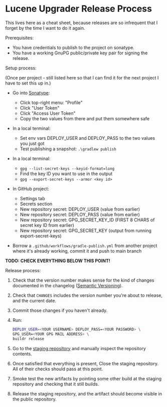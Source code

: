 Lucene Upgrader Release Process
===============================

This lives here as a cheat sheet, because releases are so infrequent that I
forget by the time I want to do it again.

Prerequisites:

* You have credentials to publish to the project on sonatype.
* You have a working GnuPG public/private key pair for signing the release.

Setup process:

(Once per project - still listed here so that I can find it for the next project
I have to set this up in.)

* Go into [Sonatype](https://s01.oss.sonatype.org/):
  * Click top-right menu: "Profile"
  * Click "User Token"
  * Click "Access User Token"
  * Copy the two values from there and put them somewhere safe
* In a local terminal:
  * Set env vars DEPLOY_USER and DEPLOY_PASS to the two values you just got
  * Test publishing a snapshot: `.\gradlew publish`

* In a local terminal:
    * `gpg --list-secret-keys --keyid-format=long`
    * Find the key ID you want to use in the output
    * `gpg --export-secret-keys --armor <key id>`

* In GitHub project:
  * Settings tab
  * Secrets section
  * New repository secret: DEPLOY_USER (value from earlier)
  * New repository secret: DEPLOY_PASS (value from earlier)
  * New repository secret: GPG_SECRET_KEY_ID (FIRST 8 CHARS of secret key ID from earlier)
  * New repository secret: GPG_SECRET_KEY (output from running export-secret-keys)

* Borrow a `.github/workflows/gradle-publish.yml` from another project where it's
  already working, commit it and push to main branch

**TODO: CHECK EVERYTHING BELOW THIS POINT!**

Release process:

1. Check that the version number makes sense for the kind of changes documented
   in the changelog ([Semantic Versioning](https://semver.org/)).
2. Check that `CHANGES` includes the version number you're about to release,
   and the current date.
3. Commit those changes if you haven't already.
4. Run:

    ```sh
    DEPLOY_USER=<YOUR USERNAME> DEPLOY_PASS=<YOUR PASSWORD> \
    GPG_USER=<YOUR GPG MAIL ADDRESS> \
    buildr release
    ```

5. Go to the [staging repository](https://oss.sonatype.org/#stagingRepositories)
   and manually inspect the repository contents.
6. Once satisfied that everything is present, Close the staging repository.
   All of their checks should pass at this point.
7. Smoke test the new artifacts by pointing some other build at the staging
   repository and checking that it still builds.
8. Release the staging repository, and the artifact should become visible
   in the public repository.
